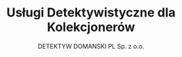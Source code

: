 ---
title: "Usługi Detektywistyczne dla Kolekcjonerów"
description: "Profesjonalne usługi detektywistyczne dla kolekcjonerów. Ekspertyzy i weryfikacja autentyczności dzieł sztuki, antyków i przedmiotów kolekcjonerskich. Ochrona Twojej kolekcji i inwestycji."
author: "DETEKTYW DOMANSKI PL Sp. z o.o."
---